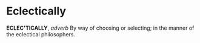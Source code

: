 # Eclectically

**ECLEC'TICALLY**, _adverb_ By way of choosing or selecting; in the manner of the eclectical philosophers.